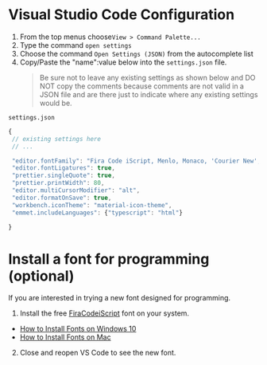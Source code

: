 # Visual Studio Code Configuration

1. From the top menus choose`View > Command Palette...`
2. Type the command `open settings`
3. Choose the command `Open Settings (JSON)` from the autocomplete list
4. Copy/Paste the "name":value below into the `settings.json` file.
   > Be sure not to leave any existing settings as shown below and DO NOT copy the comments because comments are not valid in a JSON file and are there just to indicate where any existing settings would be.

`settings.json`

```js
{
 // existing settings here
 // ...

 "editor.fontFamily": "Fira Code iScript, Menlo, Monaco, 'Courier New', monospace",
 "editor.fontLigatures": true,
 "prettier.singleQuote": true,
 "prettier.printWidth": 80,
 "editor.multiCursorModifier": "alt",
 "editor.formatOnSave": true,
 "workbench.iconTheme": "material-icon-theme",
 "emmet.includeLanguages": {"typescript": "html"}

}
```

# Install a font for programming (optional)

If you are interested in trying a new font designed for programming.

1. Install the free [FiraCodeiScript](https://github.com/kencrocken/FiraCodeiScript) font on your system.

- [How to Install Fonts on Windows 10](https://www.groovypost.com/howto/install-fonts-windows-10/)
- [How to Install Fonts on Mac](https://www.dafont.com/faq.php#mac)

2. Close and reopen VS Code to see the new font.
